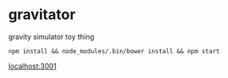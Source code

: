 # gravitator

gravity simulator toy thing

`npm install && node_modules/.bin/bower install && npm start`

[localhost:3001](http://localhost:3001)


